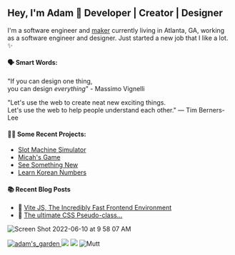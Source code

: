 ## Hey, I'm Adam 👋 Developer | Creator | Designer


I'm a software engineer and <a href="https://en.wikipedia.org/wiki/Maker_culture">maker</a> currently living in Atlanta, GA, working as a software engineer and designer. Just started a new job that I like a lot. ✨
<br>

#### 🗣 Smart Words:

"If you can design one thing, <br>
you can design *everything*" - Massimo Vignelli

"Let's use the web to create neat new exciting things. <br>
Let's use the web to help people understand each other."
— Tim Berners-Lee 

#### 👨‍💻 Some Recent Projects:
- <a href="https://github.com/AdamDavisDeveloper/slot-machine" target="_blank">Slot Machine Simulator</a>
- <a href="https://github.com/AdamDavisDeveloper/micahs-game" target="_blank">Micah's Game</a>
- <a href="https://see-something-new.netlify.app/" target="_blank">See Something New</a>
- <a href="https://learn-korean-numbers.netlify.app/" target="_blank">Learn Korean Numbers</a>

#### :books: Recent Blog Posts
<!-- BLOGPOSTS:START -->
 - 💫 [Vite JS, The Incredibly Fast Frontend Environment](https://adamsblog.hashnode.dev/vite-js-the-incredibly-fast-frontend-environment)
 - 🐙 [The ultimate CSS Pseudo-class...](https://adamsblog.hashnode.dev/the-ultimate-css-pseudo-class)<!-- BLOGPOSTS:END -->


<!-- ![image(2)](https://user-images.githubusercontent.com/68540487/161441324-b1d82369-6db7-4bf3-9aaf-a812bc3dc6e4.gif) <br> -->
![Screen Shot 2022-06-10 at 9 58 07 AM](https://user-images.githubusercontent.com/68540487/173082232-a1a7e840-f65e-4137-a009-b25c669914b5.png)

<a href="https://adams.land/" target="_blank"> ![adam's_garden](https://user-images.githubusercontent.com/68540487/133674549-b7864c7e-41d5-41ec-b4b0-ac0c85b7c3b6.gif) <a/> 
<img src="https://anlucas.neocities.org/263gggk.gif" /> <img src="https://anlucas.neocities.org/affection.gif" />
![Mutt](https://github.com/AdamDavisDeveloper/adams-portfolio/assets/68540487/e0fec7e7-116a-43c5-bfb6-51dbcebd61f8)
